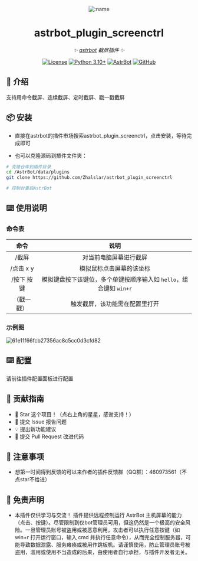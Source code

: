 

<div align="center">

![:name](https://count.getloli.com/@astrbot_plugin_screenctrl?name=astrbot_plugin_screenctrl&theme=minecraft&padding=6&offset=0&align=top&scale=1&pixelated=1&darkmode=auto)

# astrbot_plugin_screenctrl

_✨ [astrbot](https://github.com/AstrBotDevs/AstrBot) 截屏插件 ✨_  

[![License](https://img.shields.io/badge/License-MIT-green.svg)](https://opensource.org/licenses/MIT)
[![Python 3.10+](https://img.shields.io/badge/Python-3.10%2B-blue.svg)](https://www.python.org/)
[![AstrBot](https://img.shields.io/badge/AstrBot-3.4%2B-orange.svg)](https://github.com/Soulter/AstrBot)
[![GitHub](https://img.shields.io/badge/作者-Zhalslar-blue)](https://github.com/Zhalslar)

</div>

## 🤝 介绍

支持用命令截屏、连续截屏、定时截屏、戳一戳截屏

## 📦 安装

- 直接在astrbot的插件市场搜索astrbot_plugin_screenctrl，点击安装，等待完成即可

- 也可以克隆源码到插件文件夹：

```bash
# 克隆仓库到插件目录
cd /AstrBot/data/plugins
git clone https://github.com/Zhalslar/astrbot_plugin_screenctrl

# 控制台重启AstrBot
```

## ⌨️ 使用说明

### 命令表

|     命令      |                    说明                    |
|:-------------:|:-----------------------------------------------:|
| /截屏   | 对当前电脑屏幕进行截屏  |
| /点击 x y   | 模拟鼠标点击屏幕的该坐标 |
| /按下 按键   |   模拟键盘按下该键位，多个单键按顺序输入如 `hello`，组合键如 `win+r`  |
| （戳一戳）  |  触发截屏，该功能需在配置里打开     |

### 示例图

![61e11f66fcb27356ac8c5cc0d3cfd82](https://github.com/user-attachments/assets/b00c2c1b-9c97-4d38-b46f-a10fed0d0bd3)

## ⌨️ 配置

请前往插件配置面板进行配置

## 👥 贡献指南

- 🌟 Star 这个项目！（点右上角的星星，感谢支持！）
- 🐛 提交 Issue 报告问题
- 💡 提出新功能建议
- 🔧 提交 Pull Request 改进代码

## 📌 注意事项

- 想第一时间得到反馈的可以来作者的插件反馈群（QQ群）：460973561（不点star不给进）

## 📌 免责声明

- 本插件仅供学习与交流！ 插件提供远程控制运行 AstrBot 主机屏幕的能力（点击、按键）。尽管限制到仅bot管理员可用，但这仍然是一个极高的安全风险。一旦管理员账号被盗用或被恶意利用，攻击者可以执行任意按键（如 win+r 打开运行窗口，输入 cmd 并执行任意命令），从而完全控制服务器，可能导致数据泄露、服务瘫痪或被用作跳板机。请谨慎使用，防止管理员账号被盗用，滥用或使用不当造成的后果，由使用者自行承担，与插件开发者无关。
